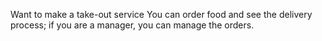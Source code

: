 Want to make a take-out service
You can order food and see the delivery process; if you are a manager, you can manage the orders.

